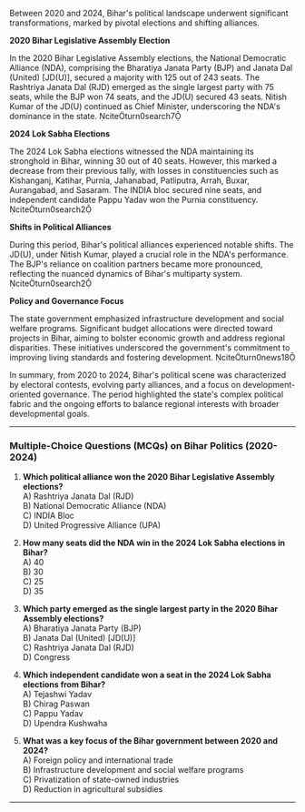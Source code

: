 Between 2020 and 2024, Bihar's political landscape underwent significant transformations, marked by pivotal elections and shifting alliances.

**2020 Bihar Legislative Assembly Election**

In the 2020 Bihar Legislative Assembly elections, the National Democratic Alliance (NDA), comprising the Bharatiya Janata Party (BJP) and Janata Dal (United) [JD(U)], secured a majority with 125 out of 243 seats. The Rashtriya Janata Dal (RJD) emerged as the single largest party with 75 seats, while the BJP won 74 seats, and the JD(U) secured 43 seats. Nitish Kumar of the JD(U) continued as Chief Minister, underscoring the NDA's dominance in the state. citeturn0search7

**2024 Lok Sabha Elections**

The 2024 Lok Sabha elections witnessed the NDA maintaining its stronghold in Bihar, winning 30 out of 40 seats. However, this marked a decrease from their previous tally, with losses in constituencies such as Kishanganj, Katihar, Purnia, Jahanabad, Patliputra, Arrah, Buxar, Aurangabad, and Sasaram. The INDIA bloc secured nine seats, and independent candidate Pappu Yadav won the Purnia constituency. citeturn0search2

**Shifts in Political Alliances**

During this period, Bihar's political alliances experienced notable shifts. The JD(U), under Nitish Kumar, played a crucial role in the NDA's performance. The BJP's reliance on coalition partners became more pronounced, reflecting the nuanced dynamics of Bihar's multiparty system. citeturn0search2

**Policy and Governance Focus**

The state government emphasized infrastructure development and social welfare programs. Significant budget allocations were directed toward projects in Bihar, aiming to bolster economic growth and address regional disparities. These initiatives underscored the government's commitment to improving living standards and fostering development. citeturn0news18

In summary, from 2020 to 2024, Bihar's political scene was characterized by electoral contests, evolving party alliances, and a focus on development-oriented governance. The period highlighted the state's complex political fabric and the ongoing efforts to balance regional interests with broader developmental goals. 

---

### **Multiple-Choice Questions (MCQs) on Bihar Politics (2020-2024)**  

1. **Which political alliance won the 2020 Bihar Legislative Assembly elections?**  
   A) Rashtriya Janata Dal (RJD)  
   B) National Democratic Alliance (NDA)  
   C) INDIA Bloc  
   D) United Progressive Alliance (UPA)  

2. **How many seats did the NDA win in the 2024 Lok Sabha elections in Bihar?**  
   A) 40  
   B) 30  
   C) 25  
   D) 35  

3. **Which party emerged as the single largest party in the 2020 Bihar Assembly elections?**  
   A) Bharatiya Janata Party (BJP)  
   B) Janata Dal (United) [JD(U)]  
   C) Rashtriya Janata Dal (RJD)  
   D) Congress  

4. **Which independent candidate won a seat in the 2024 Lok Sabha elections from Bihar?**  
   A) Tejashwi Yadav  
   B) Chirag Paswan  
   C) Pappu Yadav  
   D) Upendra Kushwaha  

5. **What was a key focus of the Bihar government between 2020 and 2024?**  
   A) Foreign policy and international trade  
   B) Infrastructure development and social welfare programs  
   C) Privatization of state-owned industries  
   D) Reduction in agricultural subsidies  

---
